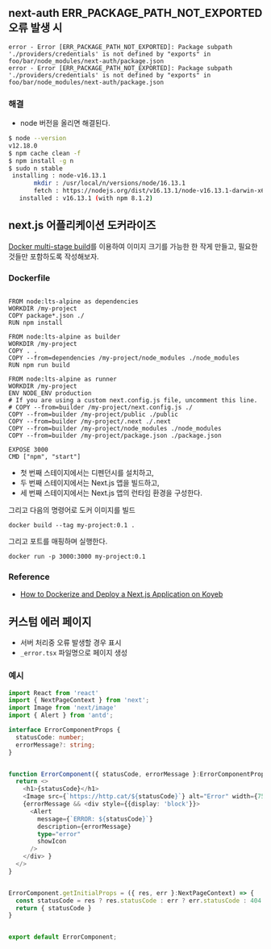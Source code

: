 ## next-auth ERR_PACKAGE_PATH_NOT_EXPORTED 오류 발생 시

```
error - Error [ERR_PACKAGE_PATH_NOT_EXPORTED]: Package subpath './providers/credentials' is not defined by "exports" in foo/bar/node_modules/next-auth/package.json
error - Error [ERR_PACKAGE_PATH_NOT_EXPORTED]: Package subpath './providers/credentials' is not defined by "exports" in foo/bar/node_modules/next-auth/package.json
```

### 해결
- node 버전을 올리면 해결된다.
```bash
$ node --version
v12.18.0
$ npm cache clean -f 
$ npm install -g n
$ sudo n stable
 installing : node-v16.13.1
       mkdir : /usr/local/n/versions/node/16.13.1
       fetch : https://nodejs.org/dist/v16.13.1/node-v16.13.1-darwin-x64.tar.xz
   installed : v16.13.1 (with npm 8.1.2)

```

## next.js 어플리케이션 도커라이즈

[Docker multi-stage build](https://docs.docker.com/develop/develop-images/multistage-build/)를 이용하여 이미지 크기를 가능한 한 작게 만들고, 필요한 것들만 포함하도록 작성해보자. 

### Dockerfile
```

FROM node:lts-alpine as dependencies
WORKDIR /my-project
COPY package*.json ./
RUN npm install

FROM node:lts-alpine as builder
WORKDIR /my-project
COPY . .
COPY --from=dependencies /my-project/node_modules ./node_modules
RUN npm run build

FROM node:lts-alpine as runner
WORKDIR /my-project
ENV NODE_ENV production
# If you are using a custom next.config.js file, uncomment this line.
# COPY --from=builder /my-project/next.config.js ./
COPY --from=builder /my-project/public ./public
COPY --from=builder /my-project/.next ./.next
COPY --from=builder /my-project/node_modules ./node_modules
COPY --from=builder /my-project/package.json ./package.json

EXPOSE 3000
CMD ["npm", "start"]
```

- 첫 번째 스테이지에서는 디펜던시를 설치하고,
- 두 번째 스테이지에서는 Next.js 앱을 빌드하고,
- 세 번째 스테이지에서는 Next.js 앱의 런타임 환경을 구성한다.

그리고 다음의 명령어로 도커 이미지를 빌드

```
docker build --tag my-project:0.1 .
```


그리고 포트를 매핑하며 실행한다.
```
docker run -p 3000:3000 my-project:0.1
```

### Reference
- [How to Dockerize and Deploy a Next.js Application on Koyeb](https://www.koyeb.com/tutorials/how-to-dockerize-and-deploy-a-next-js-application-on-koyeb)

## 커스텀 에러 페이지

- 서버 처리중 오류 발생할 경우 표시
- `_error.tsx` 파일명으로 페이지 생성

### 예시

```typescript
import React from 'react'
import { NextPageContext } from 'next';
import Image from 'next/image'
import { Alert } from 'antd';

interface ErrorComponentProps {
  statusCode: number;
  errorMessage?: string;
}


function ErrorComponent({ statusCode, errorMessage }:ErrorComponentProps): JSX.Element {
  return <>
    <h1>{statusCode}</h1>
    <Image src={`https://http.cat/${statusCode}`} alt="Error" width={750} height={600} />
    {errorMessage && <div style={{display: 'block'}}>
      <Alert
        message={`ERROR: ${statusCode}`}
        description={errorMessage}
        type="error"
        showIcon
      />
    </div> }
  </>
}


ErrorComponent.getInitialProps = ({ res, err }:NextPageContext) => {
  const statusCode = res ? res.statusCode : err ? err.statusCode : 404
  return { statusCode }
}


export default ErrorComponent;

```
